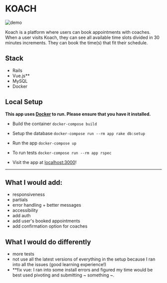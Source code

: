 # KOACH

![demo](betterup.gif)

Koach is a platform where users can book appointments with coaches.
When a user visits Koach, they can see all available time slots divided in 30 minutes increments.
They can book the time(s) that fit their schedule.

## Stack
- Rails
- Vue.js**
- MySQL
- Docker

## Local Setup
**This app uses [Docker](https://www.docker.com/get-started) to run. Please ensure that you have it installed.**

- Build the container
`docker-compose build`

- Setup the database
`docker-compose run --rm app rake db:setup`

- Run the app
`docker-compose up`

- To run tests
`docker-compose run --rm app rspec`

- Visit the app at [localhost:3000](localhost:3000)!

-----------------

## What I would add:
- responsiveness
- partials
- error handling + better messages
- accessibility
- add auth
- add user's booked appointments
- add confirmation option for coaches

## What I would do differently
- more tests
- not use all the latest versions of everything in the setup because I ran into all the issues (good learning experience!)
- **fix vue: I ran into some install errors and figured my time would be best used pivoting and submitting ~ something ~.
